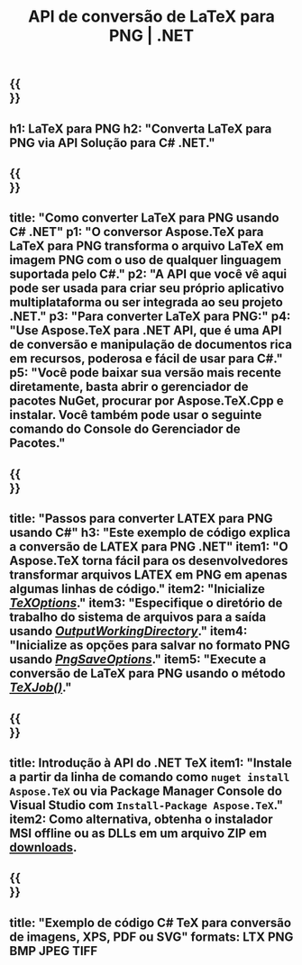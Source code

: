 ﻿---
translation: true
template: /_templates/_conversion-child-net.md
title: API de conversão de LaTeX para PNG | .NET
description: Funcionalidade de conversão de LaTeX para PNG. Integre esta biblioteca .NET local em seu projeto ou use aplicativos multiplataforma para converter LaTeX para PNG.
keywords: 'latex para png api net, latex2png integre c #'
url: /net/conversion/latex-to-png/
family: tex
platformtag: net
feature: conversion
informat: LATEX
outformat: PNG
otherformats: BMP JPEG TIFF PDF SVG XPS
---

{{<section banner>}}
---
h1: LaTeX para PNG
h2: "Converta LaTeX para PNG via API Solução para C# .NET."
---

{{<section overview>}}
---
title: "Como converter LaTeX para PNG usando C# .NET"
p1: "O conversor Aspose.TeX para LaTeX para PNG transforma o arquivo LaTeX em imagem PNG com o uso de qualquer linguagem suportada pelo C#."
p2: "A API que você vê aqui pode ser usada para criar seu próprio aplicativo multiplataforma ou ser integrada ao seu projeto .NET."
p3: "Para converter LaTeX para PNG:"
p4: "Use Aspose.TeX para .NET API, que é uma API de conversão e manipulação de documentos rica em recursos, poderosa e fácil de usar para C#."
p5: "Você pode baixar sua versão mais recente diretamente, basta abrir o gerenciador de pacotes NuGet, procurar por Aspose.TeX.Cpp e instalar. Você também pode usar o seguinte comando do Console do Gerenciador de Pacotes."
---

{{<section feature1>}}
---
title: "Passos para converter LATEX para PNG usando C#"
h3: "Este exemplo de código explica a conversão de LATEX para PNG .NET"
item1: "O Aspose.TeX torna fácil para os desenvolvedores transformar arquivos LATEX em PNG em apenas algumas linhas de código."
item2: "Inicialize [*TeXOptions*](https://reference.aspose.com/tex/net/aspose.tex/texoptions/)."
item3: "Especifique o diretório de trabalho do sistema de arquivos para a saída usando [*OutputWorkingDirectory*](https://reference.aspose.com/tex/net/aspose.tex/texoptions/outputworkingdirectory/)."
item4: "Inicialize as opções para salvar no formato PNG usando [*PngSaveOptions*](https://reference.aspose.com/tex/net/aspose.tex.presentation.image/pngsaveoptions/)."
item5: "Execute a conversão de LaTeX para PNG usando o método [*TeXJob()*](https://reference.aspose.com/tex/net/aspose.tex/texjob/)."
---

{{<section feature2>}}
---
title: Introdução à API do .NET TeX
item1: "Instale a partir da linha de comando como ```nuget install Aspose.TeX``` ou via Package Manager Console do Visual Studio com ```Install-Package Aspose.TeX```."
item2: Como alternativa, obtenha o instalador MSI offline ou as DLLs em um arquivo ZIP em [downloads](https://releases.aspose.com/tex/net).
---

{{<section widget>}}
---
title: "Exemplo de código C# TeX para conversão de imagens, XPS, PDF ou SVG"
formats: LTX PNG BMP JPEG TIFF
---